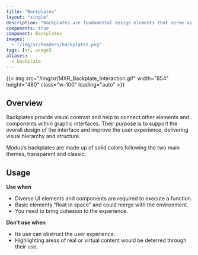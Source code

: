 ```yaml
---
title: "Backplates"
layout: "single"
description: "Backplates are fundamental design elements that serve as a backdrop for other UI elements."
components: true
component: Backplates
images:
  - "/img/xr/headers/backplates.png"
tags: [xr, usage]
aliases:
  - backplate
---
```


{{< img src="/img/xr/MXR_Backplate_Interaction.gif" width="854" height="480" class="w-100" loading="auto" >}}

## Overview

Backplates provide visual contrast and help to connect other elements and components within graphic interfaces. Their purpose is to support the overall design of the interface and improve the user experience, delivering visual hierarchy and structure.

Modus’s backplates are made up of solid colors following the two main themes, transparent and classic.

## Usage

**Use when**

- Diverse UI elements and components are required to execute a function.
- Basic elements “float in space” and could merge with the environment.
- You need to bring cohesion to the experience.

**Don't use when**

- Its use can obstruct the user experience.
- Highlighting areas of real or virtual content would be deterred through their use.
